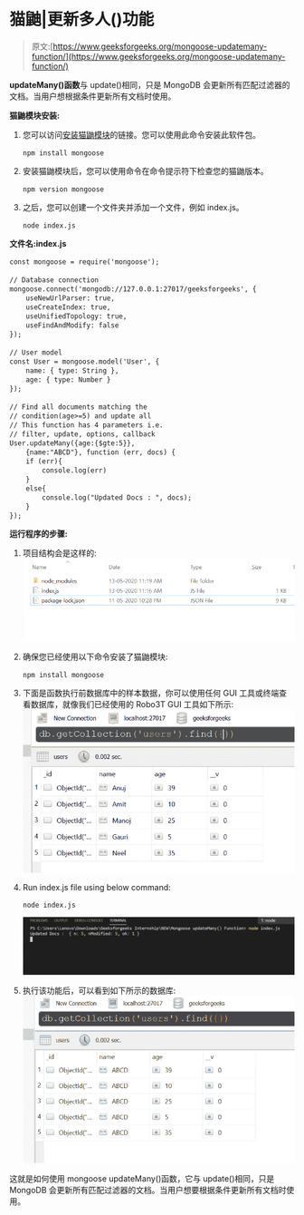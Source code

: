 # 猫鼬|更新多人()功能

> 原文:[https://www.geeksforgeeks.org/mongoose-updatemany-function/](https://www.geeksforgeeks.org/mongoose-updatemany-function/)

**updateMany()函数**与 update()相同，只是 MongoDB 会更新所有匹配过滤器的文档。当用户想根据条件更新所有文档时使用。

**猫鼬模块安装:**

1.  您可以访问[安装猫鼬模块](https://www.npmjs.com/package/mongoose)的链接。您可以使用此命令安装此软件包。

    ```
    npm install mongoose
    ```

2.  安装猫鼬模块后，您可以使用命令在命令提示符下检查您的猫鼬版本。

    ```
    npm version mongoose
    ```

3.  之后，您可以创建一个文件夹并添加一个文件，例如 index.js。

    ```
    node index.js
    ```

**文件名:index.js**

```
const mongoose = require('mongoose');

// Database connection
mongoose.connect('mongodb://127.0.0.1:27017/geeksforgeeks', {
    useNewUrlParser: true,
    useCreateIndex: true,
    useUnifiedTopology: true,
    useFindAndModify: false
});

// User model
const User = mongoose.model('User', {
    name: { type: String },
    age: { type: Number }
});

// Find all documents matching the
// condition(age>=5) and update all
// This function has 4 parameters i.e.
// filter, update, options, callback
User.updateMany({age:{$gte:5}}, 
    {name:"ABCD"}, function (err, docs) {
    if (err){
        console.log(err)
    }
    else{
        console.log("Updated Docs : ", docs);
    }
});
```

**运行程序的步骤:**

1.  项目结构会是这样的:
    ![project structure](img/1077a5927d477737856e3d56ee198fb1.png)
2.  确保您已经使用以下命令安装了猫鼬模块:

    ```
    npm install mongoose
    ```

3.  下面是函数执行前数据库中的样本数据，你可以使用任何 GUI 工具或终端查看数据库，就像我们已经使用的 Robo3T GUI 工具如下所示:
    ![Database](img/e3cd1461a0d1587d6c8b30f8ec11c95c.png)
4.  Run index.js file using below command:

    ```
    node index.js
    ```

    ![](img/3653c9bd223f2da9fad357d1314e32b4.png)

5.  执行该功能后，可以看到如下所示的数据库:
    ![new Database](img/56e657477e14daa2800b80bdba3dc09d.png)

这就是如何使用 mongoose updateMany()函数，它与 update()相同，只是 MongoDB 会更新所有匹配过滤器的文档。当用户想要根据条件更新所有文档时使用。